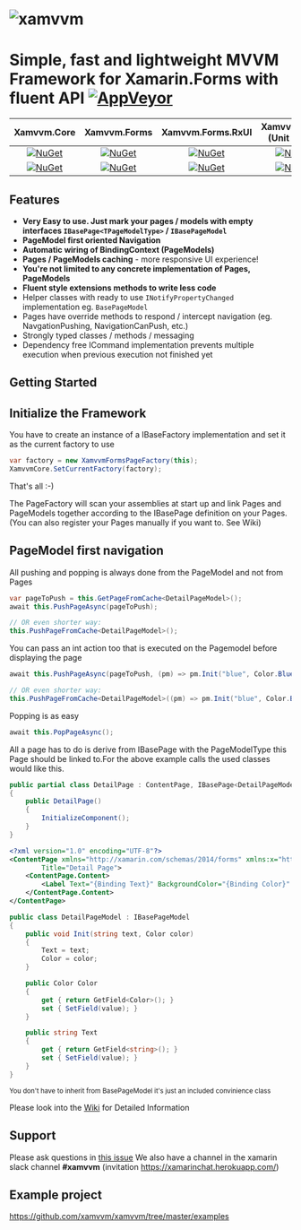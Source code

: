 # ![xamvvm](http://res.cloudinary.com/escamoteur/image/upload/c_scale,w_150/v1476723686/xamvvm2_ufjcqq.png) 
# Simple, fast and lightweight MVVM Framework for Xamarin.Forms with fluent API [![AppVeyor][ci-img]][ci-link]

|         Xamvvm.Core         |             Xamvvm.Forms             |         Xamvvm.Forms.RxUI          |          Xamvvm.Mock (Unit Tests)         |
|:-------------------------------------:|:-------------------------------------:|:---------------------------------:|:---------------------------------:|
|    [![NuGet][core-img]][core-link]    |   [![NuGet][forms-img]][forms-link]   |  [![NuGet][rx-img]][rx-link]  | [![NuGet][mock-img]][mock-link] |
|    [![NuGet][precore-img]][precore-link]    |   [![NuGet][preforms-img]][preforms-link]   |  [![NuGet][prerx-img]][prerx-link]  | [![NuGet][premock-img]][premock-link] |                |

## Features

- **Very Easy to use. Just mark your pages / models with empty interfaces `IBasePage<TPageModelType>` / `IBasePageModel`**
- **PageModel first oriented Navigation**
- **Automatic wiring of BindingContext (PageModels)**
- **Pages / PageModels caching** - more responsive UI experience!
- **You're not limited to any concrete implementation of Pages, PageModels**
- **Fluent style extensions methods to write less code**
- Helper classes with ready to use `INotifyPropertyChanged` implementation eg. `BasePageModel`
- Pages have override methods to respond / intercept navigation (eg. NavgationPushing, NavigationCanPush, etc.) 
- Strongly typed classes / methods / messaging
- Dependency free ICommand implementation prevents multiple execution when previous execution not finished yet



## Getting Started

## Initialize the Framework

You have to create an instance of a IBaseFactory implementation and set it as the current factory to use

```C#
var factory = new XamvvmFormsPageFactory(this);
XamvvmCore.SetCurrentFactory(factory);
```

That's all :-) 

The PageFactory will scan your assemblies at start up and link Pages and PageModels together according to the IBasePage definition on your Pages.
(You can also register your Pages manually if you want to. See Wiki)


## PageModel first navigation

All pushing and popping is always done from the PageModel and not from Pages

```C#
var pageToPush = this.GetPageFromCache<DetailPageModel>();
await this.PushPageAsync(pageToPush);

// OR even shorter way:
this.PushPageFromCache<DetailPageModel>();
```

You can pass an int action too that is executed on the Pagemodel before displaying the page

```C#
await this.PushPageAsync(pageToPush, (pm) => pm.Init("blue", Color.Blue));

// OR even shorter way:
this.PushPageFromCache<DetailPageModel>((pm) => pm.Init("blue", Color.Blue));
```

Popping is as easy

```C#
await this.PopPageAsync();
```


All a page has to do is derive from IBasePage<PageModelType> with the PageModelType this Page should be linked to.For the above example calls the used classes would like this.

```C#
public partial class DetailPage : ContentPage, IBasePage<DetailPageModel>
{
	public DetailPage()
	{
		InitializeComponent();
	}
}
```

```XML
<?xml version="1.0" encoding="UTF-8"?>
<ContentPage xmlns="http://xamarin.com/schemas/2014/forms" xmlns:x="http://schemas.microsoft.com/winfx/2009/xaml" x:Class="Examples.DetailPage"
		Title="Detail Page">
	<ContentPage.Content>
		<Label Text="{Binding Text}" BackgroundColor="{Binding Color}" HorizontalTextAlignment="Center" VerticalTextAlignment="Center"/>
	</ContentPage.Content>
</ContentPage>

```

```C#
public class DetailPageModel : IBasePageModel
{
	public void Init(string text, Color color)
	{
		Text = text;
		Color = color;
	}

	public Color Color
	{
		get { return GetField<Color>(); }
		set { SetField(value); }
	}

	public string Text
	{
		get { return GetField<string>(); }
		set { SetField(value); }
	}
}
```
<sub>You don't have to inherit from BasePageModel it's just an included convinience class</sub>


Please look into the [Wiki](https://github.com/xamvvm/xamvvm/wiki) for Detailed Information

## Support
Please ask questions in [this issue](https://github.com/xamvvm/xamvvm/issues/16)
We also have a channel in the xamarin slack channel **#xamvvm** (invitation https://xamarinchat.herokuapp.com/)

## Example project

https://github.com/xamvvm/xamvvm/tree/master/examples

[ci-img]: https://img.shields.io/appveyor/ci/daniel-luberda/xamvvm.svg
[ci-link]: https://ci.appveyor.com/project/daniel-luberda/xamvvm

[core-img]: https://img.shields.io/nuget/v/Xamvvm.Core.svg
[core-link]: https://www.nuget.org/packages/Xamvvm.Core
[forms-img]: https://img.shields.io/nuget/v/Xamvvm.Forms.svg
[forms-link]: https://www.nuget.org/packages/Xamvvm.Forms
[rx-img]: https://img.shields.io/nuget/v/Xamvvm.Forms.RxUI.svg
[rx-link]: https://www.nuget.org/packages/Xamvvm.Forms.RxUI
[mock-img]: https://img.shields.io/nuget/v/Xamvvm.Mock.svg
[mock-link]: https://www.nuget.org/packages/Xamvvm.Mock

[precore-img]: https://img.shields.io/nuget/vpre/Xamvvm.Core.svg
[precore-link]: https://www.nuget.org/packages/Xamvvm.Core/prerelease
[preforms-img]: https://img.shields.io/nuget/vpre/Xamvvm.Forms.svg
[preforms-link]: https://www.nuget.org/packages/Xamvvm.Forms/prerelease
[prerx-img]: https://img.shields.io/nuget/vpre/Xamvvm.Forms.RxUI.svg
[prerx-link]: https://www.nuget.org/packages/Xamvvm.Forms.RxUI/prerelease
[premock-img]: https://img.shields.io/nuget/vpre/Xamvvm.Mock.svg
[premock-link]: https://www.nuget.org/packages/Xamvvm.Mock
